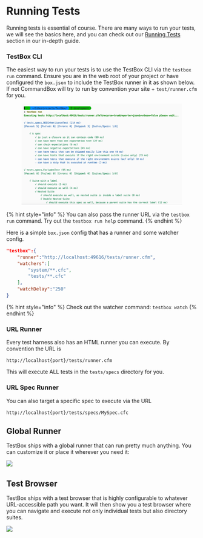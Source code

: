# Running Tests

Running tests is essential of course.  There are many ways to run your tests, we will see the basics here, and you can check out our [Running Tests](../../in-depth/running-tests/) section in our in-depth guide.

### TestBox CLI

The easiest way to run your tests is to use the TestBox CLI via the `testbox run` command.  Ensure you are in the web root of your project or have configured the `box.json` to include the TestBox runner in it as shown below.  If not CommandBox will try to run by convention your site + `test/runner.cfm` for you.

<figure><img src="../../.gitbook/assets/image (1).png" alt=""><figcaption></figcaption></figure>

{% hint style="info" %}
You can also pass the runner URL via the `testbox run` command.  Try out the `testbox run help` command.
{% endhint %}

Here is a simple `box.json` config that has a runner and some watcher config.

```json
"testbox":{
    "runner":"http://localhost:49616/tests/runner.cfm",
    "watchers":[
        "system/**.cfc",
        "tests/**.cfc"
    ],
    "watchDelay":"250"
}
```



{% hint style="info" %}
Check out the watcher command: `testbox watch`&#x20;
{% endhint %}



### URL Runner

Every test harness also has an HTML runner you can execute. By convention the URL is

```
http://localhost{port}/tests/runner.cfm
```

This will execute ALL tests in the `tests/specs` directory for you.

### URL Spec Runner

You can also target a specific spec to execute via the URL

```
http://localhost{port}/tests/specs/MySpec.cfc
```

## Global Runner

TestBox ships with a global runner that can run pretty much anything. You can customize it or place it wherever you need it:

![](https://raw.githubusercontent.com/ortus-docs/testbox-docs/master/.gitbook/assets/testbox-global-runner.png)

## Test Browser

TestBox ships with a test browser that is highly configurable to whatever URL-accessible path you want. It will then show you a test browser where you can navigate and execute not only individual tests but also directory suites.

![](https://raw.githubusercontent.com/ortus-docs/testbox-docs/master/.gitbook/assets/testbox-browser.png)
